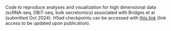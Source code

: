 Code to reproduce analyses and visualization for high dimensional data (scRNA-seq, DBiT-seq, bulk secretomics) associated with Bridges et al (submitted Oct 2024). H5ad checkpoints can be accessed with [this link]() (link access to be updated upon publication). 
